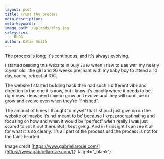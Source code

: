 ```yaml
---
layout: post
title: Trust the process
meta-description:
meta-keywords:
image_path: /uploads/blog.jpg
categories:
  - BLOG
author: Katie Smith
---
```


The process is long; it's continuous; and it's always evolving.

I started building this website in July 2018 when I flew to Bali with my nearly 3 year old little girl and 20 weeks pregnant with my baby boy to attend a 10 day coding retreat at IOC.

The website I started building back then had such a different vibe and direction to the one it is now, but i know it’s exactly where it needs to be, right now. Ideas need time to grow and evolve and they will continue to grow and evolve even when they’re “finished”.

The amount of times I thought to myself that I should just give up on the website or ‘maybe it’s not meant to be’ because I kept procrastinating and focusing on how and when it would be “perfect” when really I was just scared to put it out there. But I kept going. And in hindsight I can see it all for what it is so clearly: it’s all part of the process and the process is not for the faint-hearted.

Image credit&nbsp;[https://www.gabriellarosie.com/](https://www.gabriellarosie.com/){: target="_blank"}